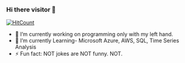 ### Hi there visitor 👋
[![HitCount](http://hits.dwyl.com/data-crat/{project}.svg)](http://hits.dwyl.com/data-crat/{project})

- 🔭 I’m currently working on programming only with my left hand.
- 🌱 I’m currently Learning- Microsoft Azure, AWS, SQL, Time Series Analysis
- ⚡ Fun fact: NOT jokes are NOT funny. NOT.

